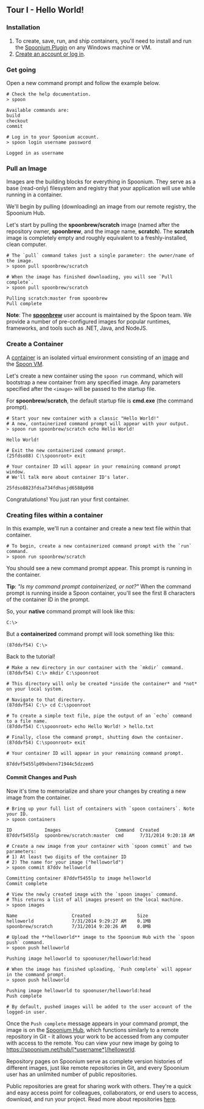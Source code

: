 ## Tour I - Hello World!

### Installation

1. To create, save, run, and ship containers, you'll need to install and run the [Spoonium Plugin](http://start.spoon.net/install) on any Windows machine or VM.
2. [Create an account or log in](http://spoon.net/sso/spoonium.net/login?return_to=https://spoonium.net/docs#try-it).

### Get going

Open a new command prompt and follow the example below.

	# Check the help documentation.
	> spoon

	Available commands are:
	build
	checkout
	commit
	
	# Log in to your Spoonium account.
	> spoon login username password

	Logged in as username

### Pull an  Image

Images are the building blocks for everything in Spoonium. They serve as a base (read-only) filesystem and registry that your application will use while running in a container.

We'll begin by pulling (downloading) an image from our remote registry, the Spoonium Hub.

Let's start by pulling the **spoonbrew/scratch** image (named after the repository owner, **spoonbrew**, and the image name, **scratch**). The **scratch** image is completely empty and roughly equivalent to a freshly-installed, clean computer. 

```
# The `pull` command takes just a single parameter: the owner/name of the image.
> spoon pull spoonbrew/scratch

# When the image has finished downloading, you will see `Pull complete`.
> spoon pull spoonbrew/scratch

Pulling scratch:master from spoonbrew
Pull complete
```

**Note**: The **[spoonbrew](http://spoonium.net/hub/spoonbrew)** user account is maintained by the Spoon team. We provide a number of pre-configured images for popular runtimes, frameworks, and tools such as .NET, Java, and NodeJS. 

### Create a Container

A [container](http://spoonium.net/docs/about#Containers) is an isolated virtual environment consisting of an [image](http://spoonium.net/docs/about#Images) and the [Spoon VM](http://spoonium.net/docs/about#virtual+machine).

Let's create a new container using the `spoon run` command, which will bootstrap a new container from any specified image. Any parameters specified after the `<image>` will be passed to the startup file. 

For **spoonbrew/scratch**, the default startup file is **cmd.exe** (the command prompt). 

```
# Start your new container with a classic "Hello World!"
# A new, containerized command prompt will appear with your output.
> spoon run spoonbrew/scratch echo Hello World!

Hello World! 

# Exit the new containerized command prompt.
(25fdso88) C:\spoonroot> exit

# Your container ID will appear in your remaining command prompt window.
# We'll talk more about container ID's later.

25fdso8823fdsa734fdhasjd6588p098
```

Congratulations! You just ran your first container.

### Creating files within a container

In this example, we'll run a container and create a new text file within that container. 

```
# To begin, create a new containerized command prompt with the `run` command.
> spoon run spoonbrew/scratch
```

You should see a new command prompt appear. This prompt is running in the container. 

**Tip**: *"Is my command prompt containerized, or not?"* When the command prompt is running inside a Spoon container, you'll see the first 8 characters of the container ID in the prompt.

So, your **native** command prompt will look like this:

	C:\>

But a **containerized** command prompt will look something like this: 

	(87ddvf54) C:\>

Back to the tutorial!


```
# Make a new directory in our container with the `mkdir` command.
(87ddvf54) C:\> mkdir C:\spoonroot

# This directory will only be created *inside the container* and *not* on your local system.
```

```
# Navigate to that directory. 
(87ddvf54) C:\> cd C:\spoonroot

# To create a simple text file, pipe the output of an `echo` command to a file name.
(87ddvf54) C:\spoonroot> echo Hello World! > hello.txt
```


```
# Finally, close the command prompt, shutting down the container. 
(87ddvf54) C:\spoonroot> exit

# Your container ID will appear in your remaining command prompt.

87ddvf5455lp09xbenn71944c5dzzem5
```

#### Commit Changes and Push

Now it's time to memorialize and share your changes by creating a new image from the container.

```
# Bring up your full list of containers with `spoon containers`. Note your ID.
> spoon containers
	
ID            Images                    Command  Created
87ddvf5455lp  spoonbrew/scratch:master  cmd      7/31/2014 9:20:18 AM
```
```
# Create a new image from your container with `spoon commit` and two parameters:
# 1) At least two digits of the container ID
# 2) The name for your image ("helloworld")
> spoon commit 87ddv helloworld
	
Committing container 87ddvf5455lp to image helloworld
Commit complete
```

```
# View the newly created image with the `spoon images` command.
# This returns a list of all images present on the local machine.
> spoon images
	
Name                    Created					Size
helloworld		 		7/31/2014 9:29:27 AM	0.1MB
spoonbrew/scratch	 	7/31/2014 9:20:26 AM	0.0MB
```

```
# Upload the **helloworld** image to the Spoonium Hub with the `spoon push` command.
> spoon push helloworld

Pushing image helloworld to spoonuser/helloworld:head

# When the image has finished uploading, `Push complete` will appear in the command prompt. 
> spoon push helloworld
	
Pushing image helloworld to spoonuser/helloworld:head
Push complete

# By default, pushed images will be added to the user account of the logged-in user.
```

Once the `Push complete` message appears in your command prompt, the image is on the [Spoonium Hub](http://spoonium.net/hub), which functions similarly to a remote repository in Git - it allows your work to be accessed from any computer with access to the remote. You can view your new image by going to https://spoonium.net/hub/[*username*]/helloworld.

Repository pages on Spoonium serve as complete version histories of different images, just like remote repositories in Git, and every Spoonium user has an unlimited number of public repositories.

Public repositories are great for sharing work with others. They're a quick and easy access point for colleagues, collaborators, or end users to access, download, and run your project. Read more about repositories [here](http://spoonium.net/docs/hub#repositories).